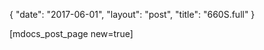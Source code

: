 {
   "date": "2017-06-01",
   "layout": "post",
   "title": "660S.full"
}

[mdocs_post_page new=true]
